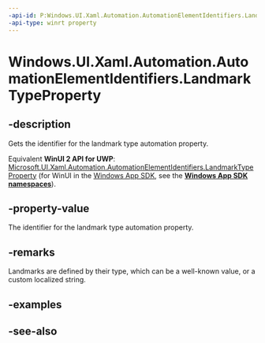 ```yaml
---
-api-id: P:Windows.UI.Xaml.Automation.AutomationElementIdentifiers.LandmarkTypeProperty
-api-type: winrt property
---
```


<!-- Property syntax
public Windows.UI.Xaml.Automation.AutomationProperty LandmarkTypeProperty { get; }
-->

# Windows.UI.Xaml.Automation.AutomationElementIdentifiers.LandmarkTypeProperty

## -description
Gets the identifier for the landmark type automation property.

Equivalent **WinUI 2 API for UWP**: [Microsoft.UI.Xaml.Automation.AutomationElementIdentifiers.LandmarkTypeProperty](/windows/winui/api/microsoft.ui.xaml.automation.automationelementidentifiers.landmarktypeproperty) (for WinUI in the [Windows App SDK](/windows/apps/windows-app-sdk/), see the **[Windows App SDK namespaces](/windows/windows-app-sdk/api/winrt/)**).

## -property-value
The identifier for the landmark type automation property.

## -remarks
Landmarks are defined by their type, which can be a well-known value, or a custom localized string.

## -examples

## -see-also
